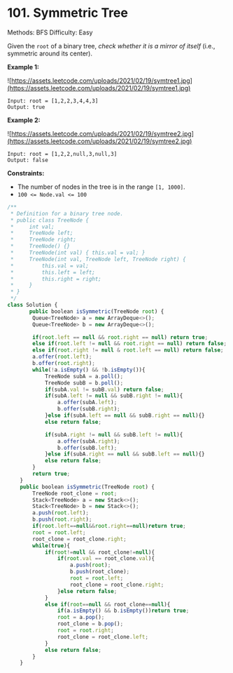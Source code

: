 # 101. Symmetric Tree

Methods: BFS
Difficulty: Easy

Given the `root` of a binary tree, *check whether it is a mirror of itself* (i.e., symmetric around its center).

**Example 1:**

![https://assets.leetcode.com/uploads/2021/02/19/symtree1.jpg](https://assets.leetcode.com/uploads/2021/02/19/symtree1.jpg)

```
Input: root = [1,2,2,3,4,4,3]
Output: true

```

**Example 2:**

![https://assets.leetcode.com/uploads/2021/02/19/symtree2.jpg](https://assets.leetcode.com/uploads/2021/02/19/symtree2.jpg)

```
Input: root = [1,2,2,null,3,null,3]
Output: false

```

**Constraints:**

- The number of nodes in the tree is in the range `[1, 1000]`.
- `100 <= Node.val <= 100`

```jsx
/**
 * Definition for a binary tree node.
 * public class TreeNode {
 *     int val;
 *     TreeNode left;
 *     TreeNode right;
 *     TreeNode() {}
 *     TreeNode(int val) { this.val = val; }
 *     TreeNode(int val, TreeNode left, TreeNode right) {
 *         this.val = val;
 *         this.left = left;
 *         this.right = right;
 *     }
 * }
 */
class Solution {
	   public boolean isSymmetric(TreeNode root) {
        Queue<TreeNode> a = new ArrayDeque<>();
        Queue<TreeNode> b = new ArrayDeque<>();

        if(root.left == null && root.right == null) return true;
        else if(root.left != null && root.right == null) return false;
        else if(root.right != null & root.left == null) return false;
        a.offer(root.left);
        b.offer(root.right);
        while(!a.isEmpty() && !b.isEmpty()){
            TreeNode subA = a.poll();
            TreeNode subB = b.poll();
            if(subA.val != subB.val) return false;
            if(subA.left != null && subB.right != null){
                a.offer(subA.left);
                b.offer(subB.right);
            }else if(subA.left == null && subB.right == null){}
            else return false;

            if(subA.right != null && subB.left != null){
                a.offer(subA.right);
                b.offer(subB.left);
            }else if(subA.right == null && subB.left == null){}
            else return false;
        } 
        return true;
    }
    public boolean isSymmetric(TreeNode root) {
        TreeNode root_clone = root;
        Stack<TreeNode> a = new Stack<>();
        Stack<TreeNode> b = new Stack<>();
        a.push(root.left);
        b.push(root.right);
        if(root.left==null&&root.right==null)return true;
        root = root.left;
        root_clone = root_clone.right;
        while(true){
            if(root!=null && root_clone!=null){
                if(root.val == root_clone.val){
                    a.push(root);
                    b.push(root_clone);
                    root = root.left;
                    root_clone = root_clone.right;
                }else return false; 
            }
            else if(root==null && root_clone==null){
                if(a.isEmpty() && b.isEmpty())return true;
                root = a.pop();
                root_clone = b.pop();
                root = root.right;
                root_clone = root_clone.left;
            }
            else return false;
        } 
    }
```